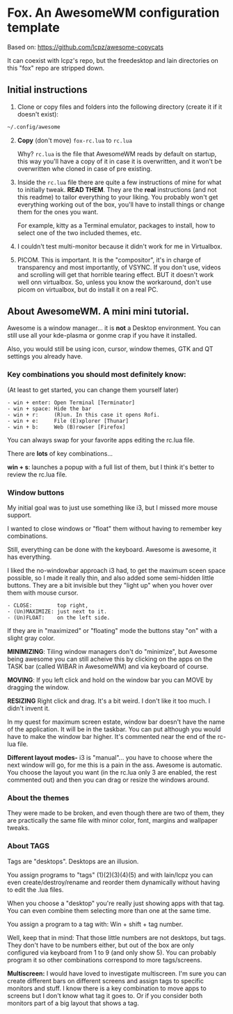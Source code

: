 # Fox. An AwesomeWM configuration template

Based on: https://github.com/lcpz/awesome-copycats

It can coexist with lcpz's repo, but the freedesktop and lain directories on this "fox" repo are stripped down.

## Initial instructions

1. Clone or copy files and folders into the following directory (create it if it doesn't exist):

```bash
~/.config/awesome
```

2. **Copy** (don't move) `fox-rc.lua` to `rc.lua`

	Why? `rc.lua` is the file that AwesomeWM reads by default on startup, this way you'll have a copy of it in case it is overwritten, and it won't be overwritten whe cloned in case of pre existing.

3. Inside the `rc.lua` file there are quite a few instructions of mine for what to initially tweak. **READ THEM**. They are the **real** instructions (and not this readme) to tailor everything to your liking. You probably won't get everything working out of the box, you'll have to install things or change them for the ones you want.

	For example, kitty as a Terminal emulator, packages to install, how to select one of the two included themes, etc.

4. I couldn't test multi-monitor because it didn't work for me in Virtualbox.

5. PICOM. This is important. It is the "compositor", it's in charge of transparency and most importantly, of VSYNC. If you don't use, videos and scrolling will get that horrible tearing effect. BUT it doesn't work well onn virtualbox. So, unless you know the workaround, don't use picom on virtualbox, but do install it on a real PC.

## About AwesomeWM. A mini mini tutorial.

Awesome is a window manager... it is **not** a Desktop environment. You can still use all your kde-plasma or gonme crap if you have it installed.

Also, you would still be using icon, cursor, window themes, GTK and QT settings you already have.

### Key combinations you should most definitely know:
(At least to get started, you can change them yourself later)

```
- win + enter: Open Terminal [Terminator]
- win + space: Hide the bar
- win + r:     (R)un. In this case it opens Rofi.
- win + e:     File (E)xplorer [Thunar]
- win + b:     Web (B)rowser [Firefox]
```

You can always swap for your favorite apps editing the rc.lua file.

There are **lots** of key combinations...

**win + s**: launches a popup with a full list of them, but I think it's better to review the rc.lua file.

### Window buttons

My initial goal was to just use something like i3, but I missed more mouse support.

I wanted to close windows or "float" them without having to remember key combinations.

Still, everything can be done with the keyboard. Awesome is awesome, it has everything.

I liked the no-windowbar approach i3 had, to get the maximum sceen space possible, so I made it really thin, and also added some semi-hidden little buttons. They are a bit invisible but they "light up" when you hover over them with mouse cursor.
```
- CLOSE:        top right,
- (Un)MAXIMIZE: just next to it.
- (Un)FLOAT:    on the left side.
```
If they are in "maximized" or "floating" mode the buttons stay "on" with a slight gray color.

**MINIMIZING**: Tiling window managers don't do "minimize", but Awesome being awesome you can still acheive this by clicking on the apps on the TASK bar (called WIBAR in AwesomeWM) and via keyboard of course.

**MOVING**: If you left click and hold on the window bar you can MOVE by dragging the window.
	
**RESIZING** Right click and drag. It's a bit weird. I don't like it too much. I didn't invent it.
	
In my quest for maximum screen estate, window bar doesn't have the name of the application. It will be in the taskbar. You can put although you would have to make the window bar higher. It's commented near the end of the rc-lua file.
	
**Different layout modes-** i3 is "manual"... you have to choose where the next window will go, for me this is a pain in the ass. Awesome is automatic. You choose the layout you want (in the rc.lua only 3 are enabled, the rest commented out) and then you can drag or resize the windows around.
	
### About the themes

They were made to be broken, and even though there are two of them, they are practically the same file with minor color, font, margins and wallpaper tweaks.

### About TAGS     
	 
Tags are "desktops". Desktops are an illusion.

You assign programs to "tags" (1)(2)(3)(4)(5) and with lain/lcpz you can even create/destroy/rename and reorder them dynamically without having to edit the .lua files.

When you choose a "desktop" you're really just showing apps with that tag. You can even combine them selecting more than one at the same time.
     
You assign a program to a tag with: Win + shift + tag number.
	 
Well, keep that in mind: That those little numbers are not desktops, but tags. They don't have to be numbers either, but out of the box are only configured via keyboard from 1 to 9 (and only show 5). You can probably program it so other combinations correspond to more tags/screens.

**Multiscreen:** I would have loved to investigate multiscreen. I'm sure you can create different bars on different screens and assign tags to specific monitors and stuff. I know there is a key combination to move apps to screens but I don't know what tag it goes to. Or if you consider both monitors  part of a big layout that shows a tag.